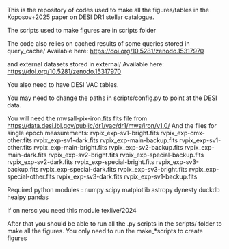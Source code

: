 This is the repository of codes used to make all the figures/tables in the Koposov+2025 paper 
on DESI DR1 stellar catalogue.


The scripts used to make figures are in scripts folder

The code also relies on cached results of some queries stored in
query_cache/
Available here: https://doi.org/10.5281/zenodo.15317970

and external datasets stored in
external/
Available here: https://doi.org/10.5281/zenodo.15317970

You also need to have DESI VAC tables.

You may need to change the paths in scripts/config.py to point at
the DESI data.

You will need the
mwsall-pix-iron.fits fits file
from https://data.desi.lbl.gov/public/dr1/vac/dr1/mws/iron/v1.0/
And the files for single epoch measurements:
rvpix_exp-sv1-bright.fits
rvpix_exp-cmx-other.fits       rvpix_exp-sv1-dark.fits
rvpix_exp-main-backup.fits     rvpix_exp-sv1-other.fits
rvpix_exp-main-bright.fits     rvpix_exp-sv2-backup.fits
rvpix_exp-main-dark.fits       rvpix_exp-sv2-bright.fits
rvpix_exp-special-backup.fits  rvpix_exp-sv2-dark.fits
rvpix_exp-special-bright.fits  rvpix_exp-sv3-backup.fits
rvpix_exp-special-dark.fits    rvpix_exp-sv3-bright.fits
rvpix_exp-special-other.fits   rvpix_exp-sv3-dark.fits
rvpix_exp-sv1-backup.fits


Required python modules :
 numpy
 scipy
 matplotlib
 astropy 
 dynesty
 duckdb
 healpy
 pandas

If on nersc you need this module
texlive/2024


After that you should be able to run all the .py
scripts in the scripts/ folder to make all the figures.
You only need to run the make_*scripts to create figures
